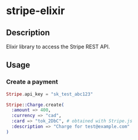 # stripe-elixir

## Description

Elixir library to access the Stripe REST API.

## Usage

### Create a payment

```elixir
Stripe.api_key = "sk_test_abc123"

Stripe::Charge.create(
  :amount => 400,
  :currency => "cad",
  :card => "tok_2DbC", # obtained with Stripe.js
  :description => "Charge for test@example.com"
)
```